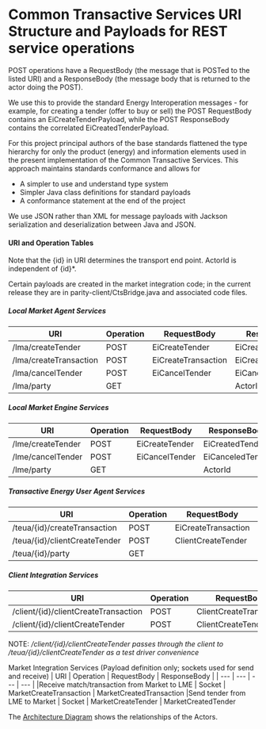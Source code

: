 Common Transactive Services URI Structure and Payloads for REST service operations
=====================================
POST operations have a RequestBody (the message that is POSTed to the listed URI) and a ResponseBody (the message body that is returned to the actor doing the POST).

We use this to provide the standard Energy Interoperation messages - for example, for creating a tender (offer to buy or sell) the POST RequestBody contains an EiCreateTenderPayload, while the POST ResponseBody contains the correlated EiCreatedTenderPayload.

For this project principal authors of the base standards flattened the type hierarchy for only the product (energy) and information elements used in the present implementation of the Common Transactive Services. This approach maintains standards conformance and allows for
* A simpler to use and understand type system 
* Simpler Java class definitions for standard payloads
* A conformance statement at the end of the project

We use JSON rather than XML for message payloads with Jackson serialization and deserialization between Java and JSON.

#### URI and Operation Tables
Note that the {id} in URI determines the transport end point. ActorId is independent of {id}*.

Certain payloads are created in the market integration code; in the current release they are in parity-client/CtsBridge.java and associated code files.

##### Local Market Agent Services
| URI	| Operation | RequestBody	| ResponseBody	|
| ---		| ---		| ---	| --- |
|/lma/createTender	|	POST|	EiCreateTender|	EiCreatedTender
|/lma/createTransaction	|	POST|	EiCreateTransaction|	EiCreatedTransaction
|/lma/cancelTender	|	POST|	EiCancelTender|	EiCanceledTender
|/lma/party	|GET 		|  |	ActorId

##### Local Market Engine Services
| URI	| Operation | RequestBody	| ResponseBody	|
| ---		| ---		| ---	| --- |
|/lme/createTender	| POST	| EiCreateTender	|	EiCreatedTender
|/lme/cancelTender	| POST	| EiCancelTender	|	EiCanceledTender
|/lme/party		| GET 	|			|	ActorId

##### Transactive Energy User Agent Services
| URI	| Operation | RequestBody	| ResponseBody	|
| ---		| ---		| ---	| --- |
|/teua/{id}/createTransaction	| POST	| EiCreateTransaction	| EiCreatedTransaction
|/teua/{id}/clientCreateTender	| POST	| ClientCreateTender	| ClientCreatedTender
|/teua/{id}/party	| GET	|	| ActorId

##### Client Integration Services
| URI	| Operation | RequestBody	| ResponseBody	|
| ---		| ---		| ---	| --- |
|/client/{id}/clientCreateTransaction	| POST	| ClientCreateTransaction	| CientCreatedTransaction
|/client/{id}/clientCreateTender	| POST	| ClientCreateTender	| ClientCreatedTender

NOTE: */client/{id}/clientCreateTender passes through the client to /teua/{id}/clientCreateTender as a test driver convenience*

Market Integration Services (Payload definition only; sockets used for send and receive)
| URI	| Operation | RequestBody	| ResponseBody	|
| ---		| ---		| ---	| --- |
|Receive match/transaction from Market to LME	| Socket	| MarketCreateTransaction	| MarketCreatedTransaction
|Send tender from LME to Market	| Socket	| MarketCreateTender	| MarketCreatedTender

The [Architecture Diagram](pictures/Architecture20200115.png) shows the relationships of the Actors.

